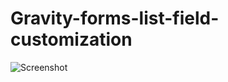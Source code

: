 # Gravity-forms-list-field-customization
![Screenshot](https://user-images.githubusercontent.com/68844510/220851794-0608d4a8-2609-488b-b9ab-2544c8b1e7de.jpg)
